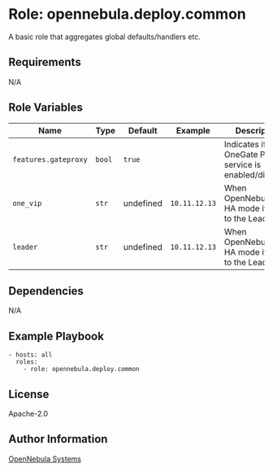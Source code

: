 Role: opennebula.deploy.common
==============================

A basic role that aggregates global defaults/handlers etc.

Requirements
------------

N/A

Role Variables
--------------

| Name                 | Type   | Default   | Example       | Description                                             |
|----------------------|--------|-----------|---------------|---------------------------------------------------------|
| `features.gateproxy` | `bool` | `true`    |               | Indicates if OneGate Proxy service is enabled/disabled. |
| `one_vip`            | `str`  | undefined | `10.11.12.13` | When OpenNebula is in HA mode it points to the Leader.  |
| `leader`             | `str`  | undefined | `10.11.12.13` | When OpenNebula is in HA mode it points to the Leader.  |

Dependencies
------------

N/A

Example Playbook
----------------

    - hosts: all
      roles:
        - role: opennebula.deploy.common

License
-------

Apache-2.0

Author Information
------------------

[OpenNebula Systems](https://opennebula.io/)
